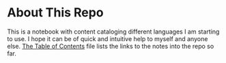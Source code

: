 # About This Repo
This is a notebook with content cataloging different languages I am starting to use. I hope it can be of quick and intuitive help to myself and anyone else. [The Table of Contents](Table%20of%20Contents.md) file lists the links to the notes into the repo so far.